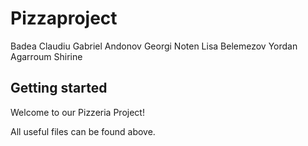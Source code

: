 # Pizzaproject

Badea Claudiu Gabriel
Andonov Georgi
Noten Lisa
Belemezov Yordan
Agarroum Shirine

## Getting started

Welcome to our Pizzeria Project!

All useful files can be found above.